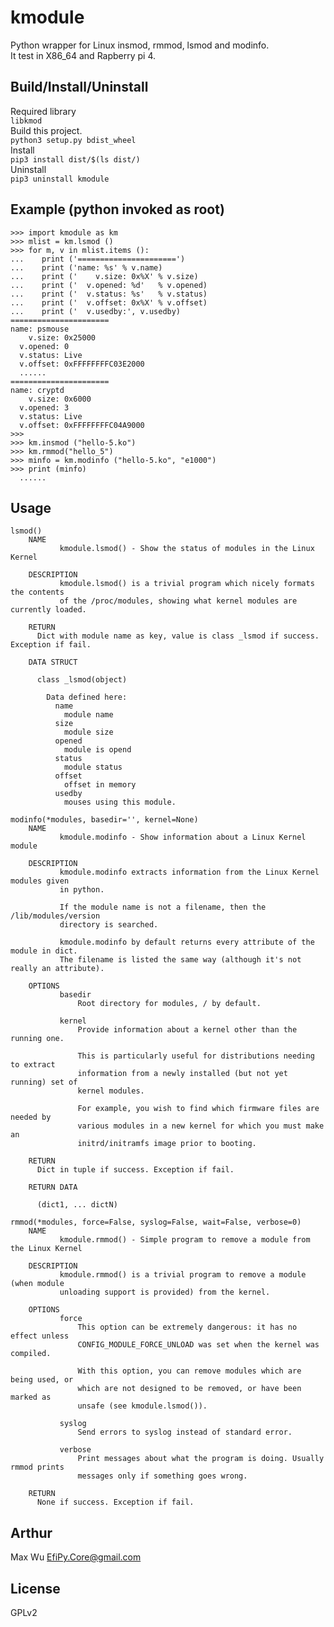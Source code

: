 # kmodule
Python wrapper for Linux insmod, rmmod, lsmod and modinfo.  
It test in X86_64 and Rapberry pi 4.  
## Build/Install/Uninstall
Required library  
```libkmod```  
Build this project.  
```python3 setup.py bdist_wheel```  
Install  
```pip3 install dist/$(ls dist/)```  
Uninstall  
```pip3 uninstall kmodule```  
## Example (python invoked as root)
    >>> import kmodule as km
    >>> mlist = km.lsmod ()
    >>> for m, v in mlist.items ():
    ...    print ('======================')
    ...    print ('name: %s' % v.name)
    ...    print ('    v.size: 0x%X' % v.size)
    ...    print ('  v.opened: %d'   % v.opened)
    ...    print ('  v.status: %s'   % v.status)
    ...    print ('  v.offset: 0x%X' % v.offset)
    ...    print ('  v.usedby:', v.usedby)
    ======================
    name: psmouse
        v.size: 0x25000
      v.opened: 0
      v.status: Live
      v.offset: 0xFFFFFFFFC03E2000
      ......
    ======================
    name: cryptd
        v.size: 0x6000
      v.opened: 3
      v.status: Live
      v.offset: 0xFFFFFFFFC04A9000
    >>>
    >>> km.insmod ("hello-5.ko")
    >>> km.rmmod("hello_5")
    >>> minfo = km.modinfo ("hello-5.ko", "e1000")
    >>> print (minfo)
      ......
## Usage
    lsmod()
        NAME
               kmodule.lsmod() - Show the status of modules in the Linux Kernel

        DESCRIPTION
               kmodule.lsmod() is a trivial program which nicely formats the contents
               of the /proc/modules, showing what kernel modules are currently loaded.

        RETURN
          Dict with module name as key, value is class _lsmod if success. Exception if fail.

        DATA STRUCT

          class _lsmod(object)

            Data defined here:
              name
                module name
              size
                module size
              opened
                module is opend
              status
                module status
              offset
                offset in memory
              usedby
                mouses using this module.

    modinfo(*modules, basedir='', kernel=None)
        NAME
               kmodule.modinfo - Show information about a Linux Kernel module

        DESCRIPTION
               kmodule.modinfo extracts information from the Linux Kernel modules given
               in python.

               If the module name is not a filename, then the /lib/modules/version
               directory is searched.

               kmodule.modinfo by default returns every attribute of the module in dict.
               The filename is listed the same way (although it's not really an attribute).

        OPTIONS
               basedir
                   Root directory for modules, / by default.

               kernel
                   Provide information about a kernel other than the running one.

                   This is particularly useful for distributions needing to extract
                   information from a newly installed (but not yet running) set of
                   kernel modules.

                   For example, you wish to find which firmware files are needed by
                   various modules in a new kernel for which you must make an
                   initrd/initramfs image prior to booting.

        RETURN
          Dict in tuple if success. Exception if fail.

        RETURN DATA

          (dict1, ... dictN)

    rmmod(*modules, force=False, syslog=False, wait=False, verbose=0)
        NAME
               kmodule.rmmod() - Simple program to remove a module from the Linux Kernel

        DESCRIPTION
               kmodule.rmmod() is a trivial program to remove a module (when module
               unloading support is provided) from the kernel.

        OPTIONS
               force
                   This option can be extremely dangerous: it has no effect unless
                   CONFIG_MODULE_FORCE_UNLOAD was set when the kernel was compiled.

                   With this option, you can remove modules which are being used, or
                   which are not designed to be removed, or have been marked as
                   unsafe (see kmodule.lsmod()).

               syslog
                   Send errors to syslog instead of standard error.

               verbose
                   Print messages about what the program is doing. Usually rmmod prints
                   messages only if something goes wrong.

        RETURN
          None if success. Exception if fail.

## Arthur
Max Wu <EfiPy.Core@gmail.com>  
## License
GPLv2  
